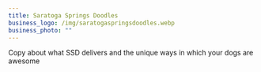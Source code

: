 ```yaml
---
title: Saratoga Springs Doodles
business_logo: /img/saratogaspringsdoodles.webp
business_photo: ""
---
```

Copy about what SSD delivers and the unique ways in which your dogs are awesome